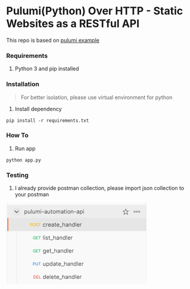 # Pulumi(Python) Over HTTP - Static Websites as a RESTful API
This repo is based on [pulumi example](https://github.com/pulumi/automation-api-examples/tree/main/python/pulumi_over_http)
### **Requirements**
1. Python 3 and pip installed
### **Installation**
> For better isolation, please use virtual environment for python
1. Install dependency
```
pip install -r requirements.txt
```
### **How To**
1. Run app
```
python app.py
```
### **Testing**
1. I already provide postman collection, please import json collection to your postman

![pulumi-1](pic/pulumi-1.png)